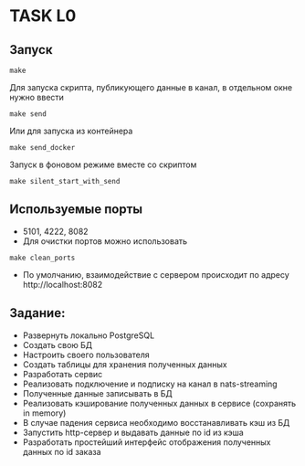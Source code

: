 # TASK L0

## Запуск
```shell
make
```

Для запуска скрипта, публикующего данные в канал,
в отдельном окне нужно ввести
```shell
make send
```
Или для запуска из контейнера
```shell
make send_docker
```

Запуск в фоновом режиме вместе со скриптом
```shell
make silent_start_with_send
```

## Используемые порты
- 5101, 4222, 8082
- Для очистки портов можно использовать
```shell
make clean_ports
```
- По умолчанию, взаимодействие с сервером происходит по адресу http://localhost:8082

## Задание:
- Развернуть локально PostgreSQL
- Создать свою БД
- Настроить своего пользователя
- Создать таблицы для хранения полученных данных
- Разработать сервис
- Реализовать подключение и подписку на канал в nats-streaming
- Полученные данные записывать в БД
- Реализовать кэширование полученных данных в сервисе (сохранять in memory)
- В случае падения сервиса необходимо восстанавливать кэш из БД
- Запустить http-сервер и выдавать данные по id из кэша
- Разработать простейший интерфейс отображения полученных данных по id заказа
